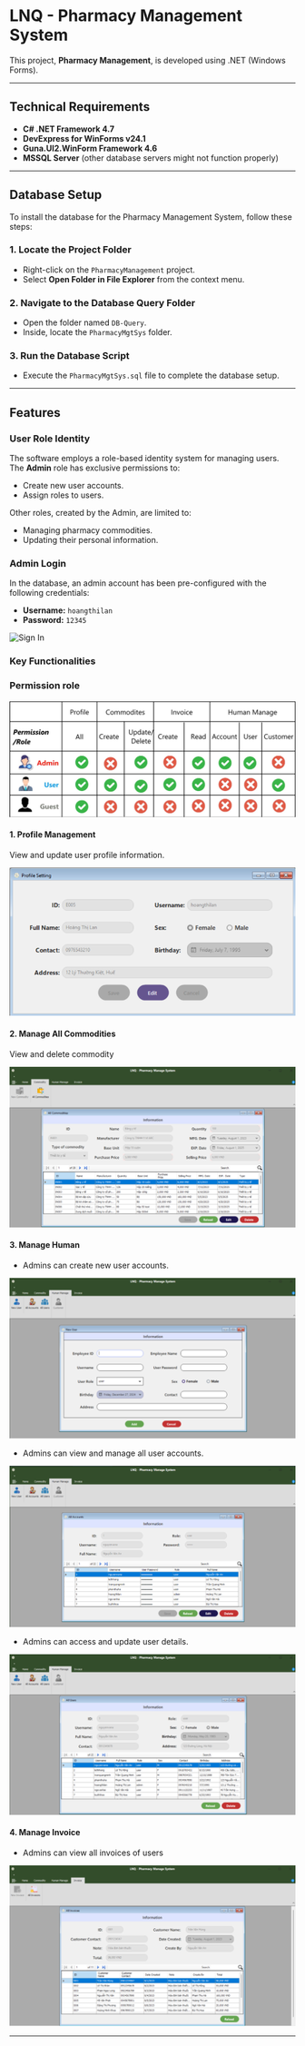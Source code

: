 # LNQ - Pharmacy Management System

This project, **Pharmacy Management**, is developed using .NET (Windows Forms).

---

## Technical Requirements
- **C# .NET Framework 4.7**
- **DevExpress for WinForms v24.1**
- **Guna.UI2.WinForm Framework 4.6**
- **MSSQL Server** (other database servers might not function properly)

---

## Database Setup
To install the database for the Pharmacy Management System, follow these steps:

### 1. Locate the Project Folder
- Right-click on the `PharmacyManagement` project.
- Select **Open Folder in File Explorer** from the context menu.

### 2. Navigate to the Database Query Folder
- Open the folder named `DB-Query`.
- Inside, locate the `PharmacyMgtSys` folder.

### 3. Run the Database Script
- Execute the `PharmacyMgtSys.sql` file to complete the database setup.

---

## Features

### User Role Identity
The software employs a role-based identity system for managing users. The **Admin** role has exclusive permissions to:
- Create new user accounts.
- Assign roles to users.

Other roles, created by the Admin, are limited to:
- Managing pharmacy commodities.
- Updating their personal information.

### Admin Login
In the database, an admin account has been pre-configured with the following credentials:
- **Username:** `hoangthilan`
- **Password:** `12345`

![Sign In](doc/SignIn.png.png)

### Key Functionalities

### Permission role

![alt text](doc/PermissionRole.png)

#### 1. Profile Management
View and update user profile information.

![Profile Setting](doc/Profile.png)

#### 2. Manage All Commodities
View and delete commodity

![All Commodity](doc/AllCommodities.png)

#### 3. Manage Human
- Admins can create new user accounts.

![New User](doc/NewUser.png)

- Admins can view and manage all user accounts.

![All Accounts](doc/AllAccounts.png)

- Admins can access and update user details.

![All Users](doc/AllUsers.png)

#### 4. Manage Invoice
- Admins can view all invoices of users

![alt text](doc/AllInvoices.png)

---